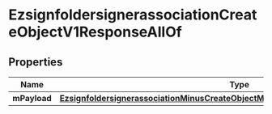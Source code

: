 
# EzsignfoldersignerassociationCreateObjectV1ResponseAllOf

## Properties
Name | Type | Description | Notes
------------ | ------------- | ------------- | -------------
**mPayload** | [**EzsignfoldersignerassociationMinusCreateObjectMinusV1MinusResponseMinusMPayload**](EzsignfoldersignerassociationMinusCreateObjectMinusV1MinusResponseMinusMPayload.md) |  | 



